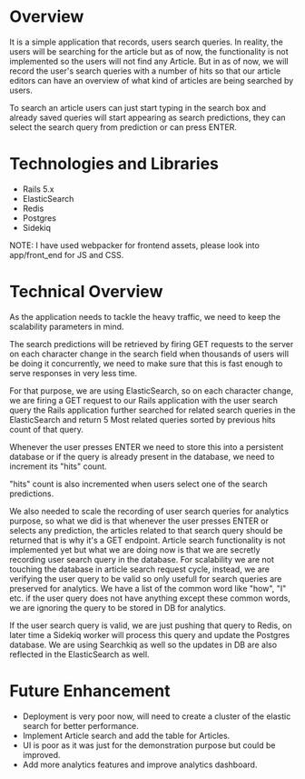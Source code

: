 # Overview

It is a simple application that records, users search queries. In reality, the users will be searching for the article but as of now, the functionality is not implemented so the users will not find any Article. But in as of now, we will record the user's search queries with a number of hits so that our article editors can have an overview of what kind of articles are being searched by users.

To search an article users can just start typing in the search box and already saved queries will start appearing as search predictions, they can select the search query from prediction or can press ENTER.

# Technologies and Libraries
- Rails 5.x
- ElasticSearch
- Redis
- Postgres
- Sidekiq

NOTE: I have used webpacker for frontend assets, please look into app/front_end for JS and CSS.

# Technical Overview

As the application needs to tackle the heavy traffic, we need to keep the scalability parameters in mind.

The search predictions will be retrieved by firing GET requests to the server on each character change in the search field when thousands of users will be doing it concurrently, we need to make sure that this is fast enough to serve responses in very less time.

For that purpose, we are using ElasticSearch, so on each character change, we are firing a GET request to our Rails application with the user search query the Rails application further searched for related search queries in the ElasticSearch and return 5 Most related queries sorted by previous hits count of that query.

Whenever the user presses ENTER we need to store this into a persistent database or if the query is already present in the database, we need to increment its "hits" count.

"hits" count is also incremented when users select one of the search predictions.

We also needed to scale the recording of user search queries for analytics purpose, so what we did is that whenever the user presses ENTER or selects any prediction, the articles related to that search query should be returned that is why it's a GET endpoint. Article search functionality is not implemented yet but what we are doing now is that we are secretly recording user search query in the database. For scalability we are not touching the database in article search request cycle, instead, we are verifying the user query to be valid so only usefull for search queries are preserved for analytics. We have a list of the common word like "how", "I" etc. if the user query does not have anything except these common words, we are ignoring the query to be stored in DB for analytics.

If the user search query is valid, we are just pushing that query to Redis, on later time a Sidekiq worker will process this query and update the Postgres database. We are using Searchkiq as well so the updates in DB are also reflected in the ElasticSearch as well.

# Future Enhancement

- Deployment is very poor now, will need to create a cluster of the elastic search for better performance.
- Implement Article search and add the table for Articles.
- UI is poor as it was just for the demonstration purpose but could be improved.
- Add more analytics features and improve analytics dashboard.
